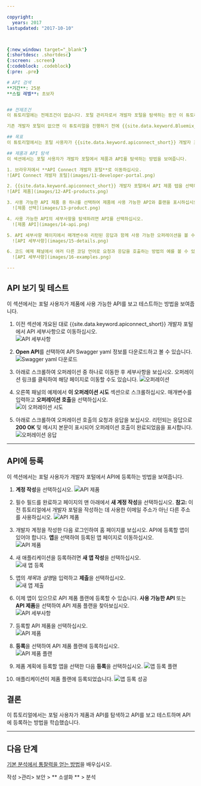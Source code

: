 ```yaml
---

copyright:
  years: 2017
lastupdated: "2017-10-10"



{:new_window: target="_blank"}
{:shortdesc: .shortdesc}
{:screen: .screen}
{:codeblock: .codeblock}
{:pre: .pre}

# API 검색
**기간**: 25분  
**스킬 레벨**: 초보자  


## 전제조건
이 튜토리얼에는 전제조건이 없습니다. 포털 관리자로서 개발자 포털을 탐색하는 동안 이 튜토리얼을 완료하여 포털 사용자가 개발자 포털을 탐색하는 방법을 경험할 수 있습니다. 개발자 포털마다 스킨이 다르다는 점에 유의하십시오.

기존 개발자 포털이 없으면 이 튜토리얼을 진행하기 전에 {{site.data.keyword.Bluemix_short}}에 개발자 포털을 설정하여 구성할 수 있습니다.

## 목표
이 튜토리얼에서는 포털 사용자가 {{site.data.keyword.apiconnect_short}} 개발자 포털에서 API를 이용할 수 있는 방법에 대해 알아봅니다. 포털 사용자가 제품과 API를 탐색하고 API를 보고 테스트하며 API에 등록하는 방법을 파악합니다.

## 제품과 API 탐색
이 섹션에서는 포털 사용자가 개발자 포털에서 제품과 API를 탐색하는 방법을 보여줍니다.

1. 브라우저에서 **API Connect 개발자 포털**로 이동하십시오.
![API Connect 개발자 포털](images/11-developer-portal.png)

2. {{site.data.keyword.apiconnect_short}} 개발자 포털에서 API 제품 탭을 선택하십시오.
![API 제품](images/12-API-products.png)

3. 사용 가능한 API 제품 중 하나를 선택하여 제품에 사용 가능한 API와 플랜을 표시하십시오.  
  ![제품 선택](images/13-product.png)

4. 사용 가능한 API의 세부사항을 탐색하려면 API를 선택하십시오.  
  ![제품 API](images/14-api.png)

5. API 세부사항 페이지에서 매개변수와 리턴된 응답과 함께 사용 가능한 오퍼레이션을 볼 수 있습니다. API에서 사용하는 정의는 페이지의 끝에 표시됩니다.  
  ![API 세부사항](images/15-details.png)

6. 코드 예제 패널에서 여러 다른 코딩 언어로 요청과 응답을 호출하는 방법의 예를 볼 수 있습니다. **노드**와 같은 예를 선택하여 해당 코딩 언어로 예를 볼 수 있습니다.  
  ![API 세부사항](images/16-examples.png)

---
```


## API 보기 및 테스트
이 섹션에서는 포털 사용자가 제품에 사용 가능한 API를 보고 테스트하는 방법을 보여줍니다. 

1. 이전 섹션에 개요된 대로 {{site.data.keyword.apiconnect_short}} 개발자 포털에서 API 세부사항으로 이동하십시오.  
  ![API 세부사항](images/21-details.png) 

2. **Open API**를 선택하여 API Swagger yaml 정보를 다운로드하고 볼 수 있습니다.  
  ![Swagger yaml 다운로드](images/22-swagger.png) 

3. 아래로 스크롤하여 오퍼레이션 중 하나로 이동한 후 세부사항을 보십시오. 오퍼레이션 링크를 클릭하여 해당 페이지로 이동할 수도 있습니다.
![오퍼레이션](images/23-operation.png)

4. 오른쪽 패널의 예제에서 **이 오퍼레이션 시도** 섹션으로 스크롤하십시오. 매개변수를 입력하고 **오퍼레이션 호출**을 선택하십시오.  
  ![이 오퍼레이션 시도](images/24-try-this-operation.png)

5. 아래로 스크롤하여 오퍼레이션 호출의 요청과 응답을 보십시오. 리턴되는 응답으로 **200 OK** 및 메시지 본문이 표시되어 오퍼레이션 호출이 완료되었음을 표시합니다.  
  ![오퍼레이션 응답](images/25-operation-response.png)

---

## API에 등록
이 섹션에서는 포털 사용자가 개발자 포털에서 API에 등록하는 방법을 보여줍니다. 

1. **계정 작성**을 선택하십시오.
![API 제품](images/31-create-account.png)

2. 필수 필드를 완료하고 페이지의 맨 아래에서 **새 계정 작성**을 선택하십시오.
**참고:** 이전 튜토리얼에서 개발자 포털을 작성하는 데 사용한 이메일 주소가 아닌 다른 주소를 사용하십시오.
![API 제품](images/32-create-new-account.png)

3. 개발자 계정을 작성한 다음 로그인하여 홈 페이지를 보십시오. API에 등록할 앱이 있어야 합니다. **앱**을 선택하여 등록된 앱 페이지로 이동하십시오.  
  ![API 제품](images/33-login.png)

4. 새 애플리케이션을 등록하려면 **새 앱 작성**을 선택하십시오.  
  ![새 앱 등록](images/34-create-new-app.png)

5. 앱의 *제목*과 *설명*을 입력하고 **제출**을 선택하십시오.  
  ![새 앱 제출](images/35-submit-new-app.png) 

6. 이제 앱이 있으므로 API 제품 플랜에 등록할 수 있습니다. **사용 가능한 API** 또는 **API 제품**을 선택하여 API 제품 플랜을 찾아보십시오.  
  ![API 세부사항](images/36-api-products.png) 

7. 등록할 API 제품을 선택하십시오.  
  ![API 제품](images/37-select-product.png) 

8. **등록**을 선택하여 API 제품 플랜에 등록하십시오.  
  ![API 제품 플랜](images/38-subscribe-plan.png) 

9. 제품 계획에 등록할 앱을 선택한 다음 **등록**을 선택하십시오.
  ![앱 등록 플랜](images/39-subscribe-app-plan.png) 

10. 애플리케이션이 제품 플랜에 등록되었습니다.
  ![앱 등록 성공](images/310-subscribe-success.png) 

## 결론

이 튜토리얼에서는 포털 사용자가 제품과 API를 탐색하고 API를 보고 테스트하며 API에 등록하는 방법을 학습했습니다. 

---

## 다음 단계

[기본 분석에서 통찰력을 얻는 방법](tut_insights_analytics.html)을 배우십시오.

작성 >관리> 보안 > ** 소셜화 ** > 분석  



